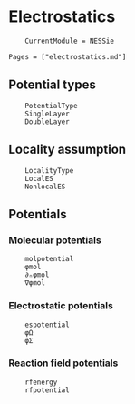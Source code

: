 # Electrostatics
```@meta
    CurrentModule = NESSie
```

```@index
Pages = ["electrostatics.md"]
```

## Potential types
```@docs
    PotentialType
    SingleLayer
    DoubleLayer
```

## Locality assumption
```@docs
    LocalityType
    LocalES
    NonlocalES
```

## Potentials

### Molecular potentials
```@docs
    molpotential
    φmol
    ∂ₙφmol
    ∇φmol
```

### Electrostatic potentials
```@docs
    espotential
    φΩ
    φΣ
```

### Reaction field potentials
```@docs
    rfenergy
    rfpotential
```
